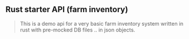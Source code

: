 ## Rust starter API (farm inventory)
> This is a demo api for a very basic farm inventory system written in rust with pre-mocked DB files .. in json objects.